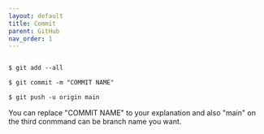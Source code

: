 ```yaml
---
layout: default
title: Commit
parent: GitHub
nav_order: 1
---
```

```markdown

$ git add --all

$ git commit -m "COMMIT NAME"

$ git push -u origin main

``` 
You can replace "COMMIT NAME" to your explanation and also "main" on the third conmmand can be branch name you want.

